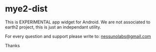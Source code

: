 # mye2-dist

This is EXPERIMENTAL app widget for Android.
We are not associated to earth2 project, this is just an independant utility.

For every question and support please write to: nessunolabs@gmail.com

Thanks